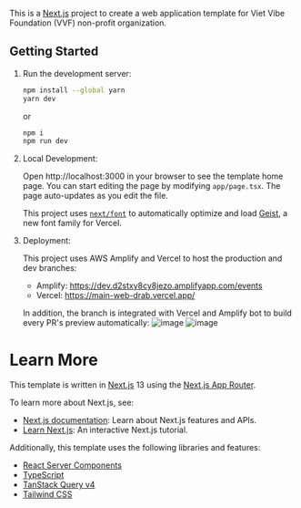 This is a [Next.js](https://nextjs.org) project to create a web application template for Viet Vibe Foundation (VVF) non-profit organization.

## Getting Started

1. Run the development server:

   ```sh
   npm install --global yarn
   yarn dev
   ```

   or

   ```sh
   npm i
   npm run dev
   ```

2. Local Development: 

   Open http://localhost:3000 in your browser to see the template home page. You can start editing the page by modifying `app/page.tsx`. The page auto-updates as you edit the file.

   This project uses [`next/font`](https://nextjs.org/docs/app/building-your-application/optimizing/fonts) to automatically optimize and load [Geist](https://vercel.com/font), a new font family for Vercel.

3. Deployment:

   This project uses AWS Amplify and Vercel to host the production and dev branches:
   - Amplify: https://dev.d2stxy8cy8jezo.amplifyapp.com/events
   - Vercel: https://main-web-drab.vercel.app/
  
   In addition, the branch is integrated with Vercel and Amplify bot to build every PR's preview automatically: 
   ![image](https://github.com/user-attachments/assets/8b237405-8d22-4aaf-8ab3-9ef1ada254de)
   ![image](https://github.com/user-attachments/assets/804a3bb8-16bb-4702-9840-da15c53941fc)

# Learn More
This template is written in [Next.js](https://nextjs.org/docs) 13 using the [Next.js App Router](https://nextjs.org/docs/app).

To learn more about Next.js, see:

- [Next.js documentation](https://nextjs.org/docs): Learn about Next.js features and APIs.
- [Learn Next.js](https://nextjs.org/learn): An interactive Next.js tutorial.

Additionally, this template uses the following libraries and features:

- [React Server Components](https://nextjs.org/docs/advanced-features/react-18/server-components)
- [TypeScript](https://www.typescriptlang.org/docs/handbook/release-notes/typescript-4-9.html)
- [TanStack Query v4](https://tanstack.com/query/latest)
- [Tailwind CSS](https://tailwindcss.com/)
